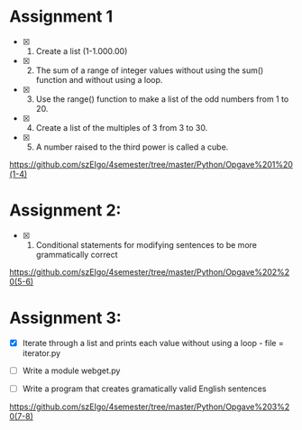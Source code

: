 # Assignment 1 

- [x] 1. Create a list (1-1.000.00)
- [x] 2. The sum of a range of integer values without using the sum() function and without using a loop.
- [x] 3. Use the range() function to make a list of the odd numbers from 1 to 20. 
- [x] 4. Create a list of the multiples of 3 from 3 to 30.
- [x] 5. A number raised to the third power is called a cube.

https://github.com/szEIgo/4semester/tree/master/Python/Opgave%201%20(1-4)


# Assignment 2:
- [x] 1. Conditional statements for modifying sentences to be more grammatically correct


https://github.com/szEIgo/4semester/tree/master/Python/Opgave%202%20(5-6)


# Assignment 3:

- [x] Iterate through a list and prints each value without using a loop - file = iterator.py
- [ ] Write a module webget.py
- [ ] Write a program that creates gramatically valid English sentences


https://github.com/szEIgo/4semester/tree/master/Python/Opgave%203%20(7-8)

